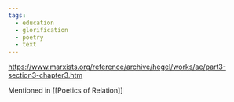 ```yaml
---
tags:
  - education
  - glorification
  - poetry
  - text
---
```

https://www.marxists.org/reference/archive/hegel/works/ae/part3-section3-chapter3.htm

Mentioned in [[Poetics of Relation]]